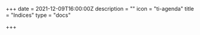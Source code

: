 +++
date = 2021-12-09T16:00:00Z
description = ""
icon = "ti-agenda"
title = "Indices"
type = "docs"

+++
